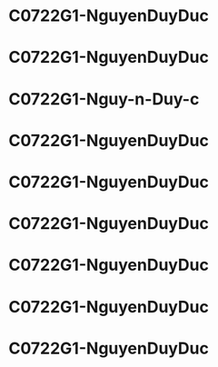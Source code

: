# C0722G1-NguyenDuyDuc
# C0722G1-NguyenDuyDuc
# C0722G1-Nguy-n-Duy-c
# C0722G1-NguyenDuyDuc
# C0722G1-NguyenDuyDuc
# C0722G1-NguyenDuyDuc
# C0722G1-NguyenDuyDuc
# C0722G1-NguyenDuyDuc
# C0722G1-NguyenDuyDuc

